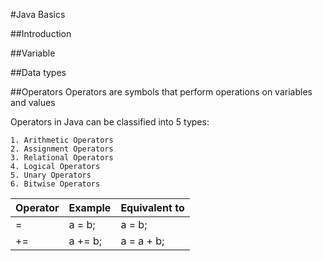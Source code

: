 #Java Basics

##Introduction

##Variable

##Data types

##Operators
Operators are symbols that perform operations on variables and values
	
Operators in Java can be classified into 5 types:

	1. Arithmetic Operators
	2. Assignment Operators
	3. Relational Operators
	4. Logical Operators
	5. Unary Operators
	6. Bitwise Operators
	
	
|Operator  | Example  |  Equivalent to|
|----------|----------|---------------|
|=		   | a = b;	  |a = b;         |
|+=		   |a += b;	  |a = a + b;     |
